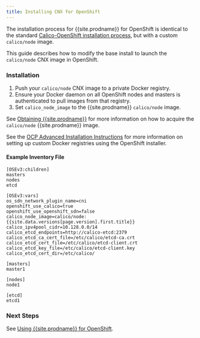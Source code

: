 ```yaml
---
title: Installing CNX for OpenShift
---
```


The installation process for {{site.prodname}} for OpenShift is identical to the
standard [Calico-OpenShift installation process](../installation), but with a custom `calico/node` image.

This guide describes how to modify the base install to launch the `calico/node` CNX image in OpenShift.

### Installation

1. Push your `calico/node` CNX image to a private Docker registry.
2. Ensure your Docker daemon on all OpenShift nodes and masters is authenticated to pull images from that registry.
3. Set `calico_node_image` to the {{site.prodname}} `calico/node` image.

See [Obtaining {{site.prodname}}][obtaining-essentials] for more information
on how to acquire the `calico/node` {{site.prodname}} image.

See the [OCP Advanced Installation Instructions][ocp-advanced-install] for more
information on setting up custom Docker registries using the OpenShift installer.

#### Example Inventory File

```
[OSEv3:children]
masters
nodes
etcd

[OSEv3:vars]
os_sdn_network_plugin_name=cni
openshift_use_calico=true
openshift_use_openshift_sdn=false
calico_node_image=calico/node:{{site.data.versions[page.version].first.title}}
calico_ipv4pool_cidr=10.128.0.0/14
calico_etcd_endpoints=http://calico-etcd:2379
calico_etcd_ca_cert_file=/etc/calico/etcd-ca.crt
calico_etcd_cert_file=/etc/calico/etcd-client.crt
calico_etcd_key_file=/etc/calico/etcd-client.key
calico_etcd_cert_dir=/etc/calico/

[masters]
master1

[nodes]
node1

[etcd]
etcd1
```

### Next Steps

See [Using {{site.prodname}} for OpenShift](usage).

[obtaining-essentials]: {{site.baseurl}}/{{page.version}}/getting-started/essentials/
[ocp-advanced-install]: https://access.redhat.com/documentation/en-us/openshift_container_platform/3.6/html-single/installation_and_configuration/#system-requirements
